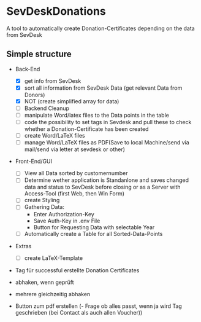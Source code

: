 # SevDeskDonations

 A tool to automatically create Donation-Certificates depending on the data from SevDesk

## Simple structure

- Back-End
  - [x] get info from SevDesk
  - [x] sort all information from SevDesk Data (get relevant Data from Donors)
  - [x] NOT (create simplified array for data)
  - [ ] Backend Cleanup
  <!-- - [ ] code the possibility to change wrong Data in the GUI and push to sevDesk -->
    <!-- - List all Data of specific user to be changend/corrected and then saved -->
  - [ ] manipulate Word/latex files to the Data points in the table
  - [ ] code the possibility to set tags in Sevdesk and pull these to check whether a Donation-Certificate has been created
  - [ ] create Word/LaTeX files
  - [ ] manage Word/LaTeX files as PDF(Save to local Machine/send via mail/send via letter at sevdesk or other)

- Front-End/GUI
  - [ ] View all Data sorted by customernumber
  - [ ] Determine wether application is Standanlone and saves changed data and status to SevDesk before closing or as a Server with Access-Tool (first Web, then Win Form)
  - [ ] create Styling
  - [ ] Gathering Data:
    - Enter Authorization-Key
    - Save Auth-Key in .env File
    - Button for Requesting Data with selectable Year
  - [ ] Automatically create a Table for all Sorted-Data-Points

- Extras
  - [ ] create LaTeX-Template

- Tag für successful erstellte Donation Certificates






- abhaken, wenn geprüft
- mehrere gleichzeitig abhaken
- Button zum pdf erstellen
(- Frage ob alles passt, wenn ja wird Tag geschrieben (bei Contact als auch allen Voucher))
